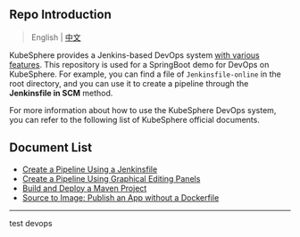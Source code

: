 ## Repo Introduction

> English | [中文](README_zh.md)

KubeSphere provides a Jenkins-based DevOps system [with various features](https://kubesphere.io/docs/devops-user-guide/understand-and-manage-devops-projects/overview/#features). This repository is used for a SpringBoot demo for DevOps on KubeSphere. For example, you can find a file of `Jenkinsfile-online` in the root directory, and you can use it to create a pipeline through the **Jenkinsfile in SCM** method.

For more information about how to use the KubeSphere DevOps system, you can refer to the following list of KubeSphere official documents. 

## Document List

- [Create a Pipeline Using a Jenkinsfile](https://kubesphere.io/docs/devops-user-guide/how-to-use/create-a-pipeline-using-jenkinsfile/)
- [Create a Pipeline Using Graphical Editing Panels](https://kubesphere.io/docs/devops-user-guide/how-to-use/create-a-pipeline-using-graphical-editing-panel/)
- [Build and Deploy a Maven Project](https://kubesphere.io/docs/devops-user-guide/examples/a-maven-project/)
- [Source to Image: Publish an App without a Dockerfile](https://kubesphere.io/docs/project-user-guide/image-builder/source-to-image/)



---

test devops
